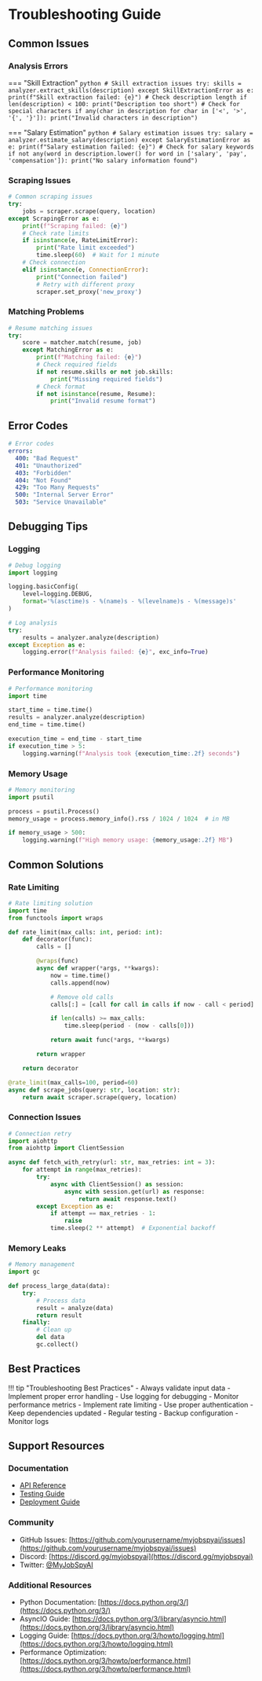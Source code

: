 # Troubleshooting Guide

## Common Issues

### Analysis Errors

=== "Skill Extraction"
    ```python
    # Skill extraction issues
    try:
        skills = analyzer.extract_skills(description)
    except SkillExtractionError as e:
        print(f"Skill extraction failed: {e}")
        # Check description length
        if len(description) < 100:
            print("Description too short")
        # Check for special characters
        if any(char in description for char in ['<', '>', '{', '}']):
            print("Invalid characters in description")
    ```

=== "Salary Estimation"
    ```python
    # Salary estimation issues
    try:
        salary = analyzer.estimate_salary(description)
    except SalaryEstimationError as e:
        print(f"Salary estimation failed: {e}")
        # Check for salary keywords
        if not any(word in description.lower() for word in ['salary', 'pay', 'compensation']):
            print("No salary information found")
    ```

### Scraping Issues

```python
# Common scraping issues
try:
    jobs = scraper.scrape(query, location)
except ScrapingError as e:
    print(f"Scraping failed: {e}")
    # Check rate limits
    if isinstance(e, RateLimitError):
        print("Rate limit exceeded")
        time.sleep(60)  # Wait for 1 minute
    # Check connection
    elif isinstance(e, ConnectionError):
        print("Connection failed")
        # Retry with different proxy
        scraper.set_proxy('new_proxy')
```

### Matching Problems

```python
# Resume matching issues
try:
    score = matcher.match(resume, job)
    except MatchingError as e:
        print(f"Matching failed: {e}")
        # Check required fields
        if not resume.skills or not job.skills:
            print("Missing required fields")
        # Check format
        if not isinstance(resume, Resume):
            print("Invalid resume format")
```

## Error Codes

```yaml
# Error codes
errors:
  400: "Bad Request"
  401: "Unauthorized"
  403: "Forbidden"
  404: "Not Found"
  429: "Too Many Requests"
  500: "Internal Server Error"
  503: "Service Unavailable"
```

## Debugging Tips

### Logging

```python
# Debug logging
import logging

logging.basicConfig(
    level=logging.DEBUG,
    format='%(asctime)s - %(name)s - %(levelname)s - %(message)s'
)

# Log analysis
try:
    results = analyzer.analyze(description)
except Exception as e:
    logging.error(f"Analysis failed: {e}", exc_info=True)
```

### Performance Monitoring

```python
# Performance monitoring
import time

start_time = time.time()
results = analyzer.analyze(description)
end_time = time.time()

execution_time = end_time - start_time
if execution_time > 5:
    logging.warning(f"Analysis took {execution_time:.2f} seconds")
```

### Memory Usage

```python
# Memory monitoring
import psutil

process = psutil.Process()
memory_usage = process.memory_info().rss / 1024 / 1024  # in MB

if memory_usage > 500:
    logging.warning(f"High memory usage: {memory_usage:.2f} MB")
```

## Common Solutions

### Rate Limiting

```python
# Rate limiting solution
import time
from functools import wraps

def rate_limit(max_calls: int, period: int):
    def decorator(func):
        calls = []

        @wraps(func)
        async def wrapper(*args, **kwargs):
            now = time.time()
            calls.append(now)

            # Remove old calls
            calls[:] = [call for call in calls if now - call < period]

            if len(calls) >= max_calls:
                time.sleep(period - (now - calls[0]))

            return await func(*args, **kwargs)

        return wrapper

    return decorator

@rate_limit(max_calls=100, period=60)
async def scrape_jobs(query: str, location: str):
    return await scraper.scrape(query, location)
```

### Connection Issues

```python
# Connection retry
import aiohttp
from aiohttp import ClientSession

async def fetch_with_retry(url: str, max_retries: int = 3):
    for attempt in range(max_retries):
        try:
            async with ClientSession() as session:
                async with session.get(url) as response:
                    return await response.text()
        except Exception as e:
            if attempt == max_retries - 1:
                raise
            time.sleep(2 ** attempt)  # Exponential backoff
```

### Memory Leaks

```python
# Memory management
import gc

def process_large_data(data):
    try:
        # Process data
        result = analyze(data)
        return result
    finally:
        # Clean up
        del data
        gc.collect()
```

## Best Practices

!!! tip "Troubleshooting Best Practices"
    - Always validate input data
    - Implement proper error handling
    - Use logging for debugging
    - Monitor performance metrics
    - Implement rate limiting
    - Use proper authentication
    - Keep dependencies updated
    - Regular testing
    - Backup configuration
    - Monitor logs

## Support Resources

### Documentation

- [API Reference](../api/reference.md)
- [Testing Guide](../development/testing.md)
- [Deployment Guide](../development/deployment.md)

### Community

- GitHub Issues: [https://github.com/yourusername/myjobspyai/issues](https://github.com/yourusername/myjobspyai/issues)
- Discord: [https://discord.gg/myjobspyai](https://discord.gg/myjobspyai)
- Twitter: [@MyJobSpyAI](https://twitter.com/MyJobSpyAI)

### Additional Resources

- Python Documentation: [https://docs.python.org/3/](https://docs.python.org/3/)
- AsyncIO Guide: [https://docs.python.org/3/library/asyncio.html](https://docs.python.org/3/library/asyncio.html)
- Logging Guide: [https://docs.python.org/3/howto/logging.html](https://docs.python.org/3/howto/logging.html)
- Performance Optimization: [https://docs.python.org/3/howto/performance.html](https://docs.python.org/3/howto/performance.html)
